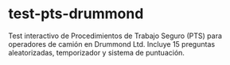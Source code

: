 # test-pts-drummond
Test interactivo de Procedimientos de Trabajo Seguro (PTS) para operadores de camión en Drummond Ltd. Incluye 15 preguntas aleatorizadas, temporizador y sistema de puntuación.
